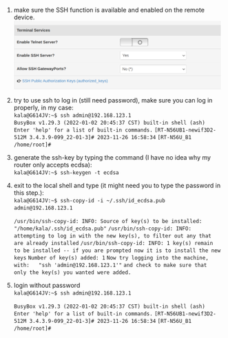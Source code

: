 1. make sure the SSH function is available and enabled on the remote device. \
   ![image](./images/1.png)

2. try to use ssh to log in (still need password), make sure you can log in properly, in my case:\
   `kala@G614JV:~$ ssh admin@192.168.123.1`\
   `BusyBox v1.29.3 (2022-01-02 20:45:37 CST) built-in shell (ash)`
   `Enter 'help' for a list of built-in commands.`
   `[RT-N56UB1-newif3D2-512M 3.4.3.9-099_22-01-3]# 2023-11-26 16:58:34`
   `[RT-N56U_B1 /home/root]#`


3. generate the ssh-key by typing the command (I have no idea why my router only accepts ecdsa):\
   `kala@G614JV:~$ ssh-keygen -t ecdsa`

4. exit to the local shell and type (it might need you to type the password in this step.):\
   `kala@G614JV:~$ ssh-copy-id -i ~/.ssh/id_ecdsa.pub admin@192.168.123.1`
   
   `/usr/bin/ssh-copy-id: INFO: Source of key(s) to be installed: "/home/kala/.ssh/id_ecdsa.pub"`
   `/usr/bin/ssh-copy-id: INFO: attempting to log in with the new key(s), to filter out any that are already installed`
   `/usr/bin/ssh-copy-id: INFO: 1 key(s) remain to be installed -- if you are prompted now it is to install the new keys`
   `Number of key(s) added: 1`
   `Now try logging into the machine, with:   "ssh 'admin@192.168.123.1'"`
   `and check to make sure that only the key(s) you wanted were added.`


5. login without password\
   `kala@G614JV:~$ ssh admin@192.168.123.1`
   
   `BusyBox v1.29.3 (2022-01-02 20:45:37 CST) built-in shell (ash)`
   `Enter 'help' for a list of built-in commands.`
   `[RT-N56UB1-newif3D2-512M 3.4.3.9-099_22-01-3]# 2023-11-26 16:58:34`
   `[RT-N56U_B1 /home/root]#`
